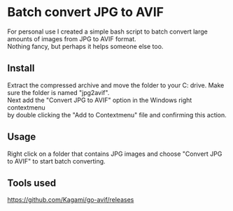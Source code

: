 # Batch convert JPG to AVIF
For personal use I created a simple bash script to batch convert large amounts of images from JPG to AVIF format.  
Nothing fancy, but perhaps it helps someone else too.

## Install
Extract the compressed archive and move the folder to your C: drive.
Make sure the folder is named "jpg2avif".  
Next add the "Convert JPG to AVIF" option in the Windows right contextmenu  
by double clicking the "Add to Contextmenu" file and confirming this action.

## Usage
Right click on a folder that contains JPG images and choose "Convert JPG to AVIF" to start batch converting.

## Tools used
https://github.com/Kagami/go-avif/releases  